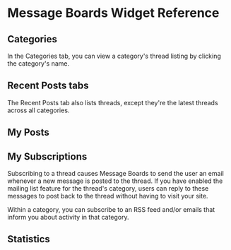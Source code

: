 # Message Boards Widget Reference

## Categories

In the Categories tab, you can view a category's thread listing by clicking the category's name.

## Recent Posts tabs

The Recent Posts tab also lists threads, except they're the latest threads across all categories.

## My Posts

## My Subscriptions

Subscribing to a thread causes Message Boards to send the user an email whenever a new message is posted to the thread. If you have enabled the mailing list feature for the thread's category, users can reply to these messages to post back to the thread without having to visit your site.

Within a category, you can subscribe to an RSS feed and/or emails that inform you about activity in that category.

## Statistics
 